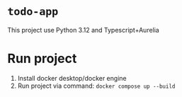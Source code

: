 # `todo-app`

This project use Python 3.12 and Typescript+Aurelia

# Run project

1. Install docker desktop/docker engine
2. Run project via command:
``docker compose up --build``
